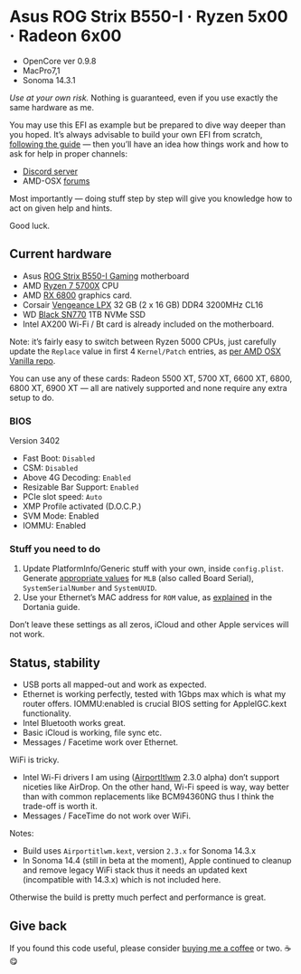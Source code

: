 # Asus ROG Strix B550-I · Ryzen 5x00 · Radeon 6x00

- OpenCore ver 0.9.8
- MacPro7,1
- Sonoma 14.3.1

*Use at your own risk.* Nothing is guaranteed, even if you use exactly the same hardware as me.

You may use this EFI as example but be prepared to dive way deeper than you hoped. It’s always advisable to build your own EFI from scratch, [following the guide](https://dortania.github.io/OpenCore-Install-Guide/) —  then you’ll have an idea how things work and how to ask for help in proper channels:
- [Discord server](https://discord.gg/Wxam8aH)
- AMD-OSX [forums](https://forum.amd-osx.com)

Most importantly — doing stuff step by step will give you knowledge how to act on given help and hints.

Good luck.


## Current hardware

- Asus [ROG Strix B550-I Gaming](https://rog.asus.com/us/motherboards/rog-strix/rog-strix-b550-i-gaming-model/) motherboard
- AMD [Ryzen 7 5700X](https://www.amd.com/en/products/cpu/amd-ryzen-7-5700x) CPU
- AMD [RX 6800](https://www.amd.com/en/products/graphics/amd-radeon-rx-6800) graphics card.
- Corsair [Vengeance LPX](https://www.corsair.com/us/en/Categories/Products/Memory/VENGEANCE-LPX/p/CMK32GX4M2D3200C16) 32 GB (2 x 16 GB) DDR4 3200MHz CL16
- WD [Black SN770](https://www.westerndigital.com/en-il/products/internal-drives/wd-black-sn770-nvme-ssd#WDS100T3X0E) 1TB NVMe SSD
- Intel AX200 Wi-Fi / Bt card is already included on the motherboard.

Note: it’s fairly easy to switch between Ryzen 5000 CPUs, just carefully update the `Replace` value in first 4 `Kernel/Patch` entries, as [per AMD OSX Vanilla repo](https://github.com/AMD-OSX/AMD_Vanilla).

You can use any of these cards: Radeon 5500 XT, 5700 XT, 6600 XT, 6800, 6800 XT, 6900 XT — all are natively supported and none require any extra setup to do.

### BIOS

Version 3402

- Fast Boot: `Disabled`
- CSM: `Disabled`
- Above 4G Decoding: `Enabled`
- Resizable Bar Support: `Enabled`
- PCIe slot speed: `Auto`
- XMP Profile activated (D.O.C.P.)
- SVM Mode: Enabled
- IOMMU: Enabled

### Stuff you need to do

1. Update PlatformInfo/Generic stuff with your own, inside `config.plist`. Generate [appropriate values](https://dortania.github.io/OpenCore-Post-Install/universal/iservices.html#generate-a-new-serial) for `MLB` (also called Board Serial), `SystemSerialNumber` and `SystemUUID`.
2. Use your Ethernet’s MAC address for `ROM` value, as [explained](https://dortania.github.io/OpenCore-Post-Install/universal/iservices.html#choose-a-mac-address) in the Dortania guide.

Don’t leave these settings as all zeros, iCloud and other Apple services will not work.

## Status, stability

- USB ports all mapped-out and work as expected.
- Ethernet is working perfectly, tested with 1Gbps max which is what my router offers. IOMMU:enabled is crucial BIOS setting for AppleIGC.kext functionality.
- Intel Bluetooth works great.
- Basic iCloud is working, file sync etc.
- Messages / Facetime work over Ethernet.

WiFi is tricky.

- Intel Wi-Fi drivers I am using ([AirportItlwm](https://github.com/OpenIntelWireless/itlwm/releases) 2.3.0 alpha) don’t support niceties like AirDrop. On the other hand, Wi-Fi speed is way, way better than with common replacements like BCM94360NG thus I think the trade-off is worth it.
- Messages / FaceTime do not work over WiFi.

Notes:

- Build uses `Airportitlwm.kext`, version `2.3.x` for Sonoma 14.3.x
- In Sonoma 14.4 (still in beta at the moment), Apple continued to cleanup and remove legacy WiFi stack thus it needs an updated kext (incompatible with 14.3.x) which is not included here. 


Otherwise the build is pretty much perfect and performance is great.

## Give back

If you found this code useful, please consider [buying me a coffee](https://www.buymeacoffee.com/radianttap) or two. ☕️😋
